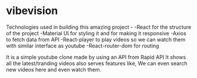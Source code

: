 # vibevision

Technologies used in building this amazing project -
-React for the structure of the project
-Material UI for styling it and for making it responsive
-Axios to fetch data from API
-React-player to play videos so we can watch them with similar interface as youtube
-React-router-dom for routing


It is a simple youtube clone made by using an API from Rapid API
It shows all the latest/tranding videos also serves features like,
We can even search new videos here and even watch them.